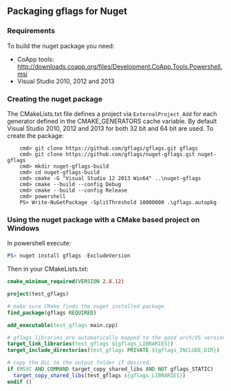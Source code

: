 Packaging gflags for Nuget
--------------------------

### Requirements
To build the nuget package you need:

* CoApp tools: http://downloads.coapp.org/files/Development.CoApp.Tools.Powershell.msi 
* Visual Studio 2010, 2012 and 2013


### Creating the nuget package
The CMakeLists.txt file defines a project via `ExternalProject_Add` for each generator defined in the
CMAKE_GENERATORS cache variable. By default Visual Studio 2010, 2012 and 2013 for both 32 bit and 64 bit are
used. To create the package:
```    
    cmd> git clone https://github.com/gflags/gflags.git gflags
    cmd> git clone https://github.com/gflags/nuget-gflags.git nuget-gflags
    cmd> mkdir nuget-gflags-build
    cmd> cd nuget-gflags-build    
    cmd> cmake -G "Visual Studio 12 2013 Win64" ..\nuget-gflags
    cmd> cmake --build --config Debug
    cmd> cmake --build --config Release
    cmd> powershell
    PS> Write-NuGetPackage -SplitThreshold 10000000 .\gflags.autopkg
```        

### Using the nuget package with a CMake based project on Windows
In powershell execute:
```PowerShell
PS> nuget install gflags -ExcludeVersion
```
    
Then in your CMakeLists.txt:
```CMake
cmake_minimum_required(VERSION 2.8.12)

project(test_gflags)

# make sure CMake finds the nuget installed package
find_package(gflags REQUIRED)

add_executable(test_gflags main.cpp)

# gflags libraries are automatically mapped to the good arch/VS version/linkage combination
target_link_libraries(test_gflags ${gflags_LIBRARIES})
target_include_directories(test_gflags PRIVATE ${gflags_INCLUDE_DIR})

# copy the DLL to the output folder if desired.
if (MSVC AND COMMAND target_copy_shared_libs AND NOT gflags_STATIC)
  target_copy_shared_libs(test_gflags ${gflags_LIBRARIES})
endif ()
```    